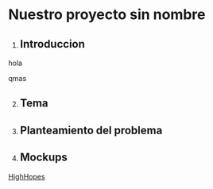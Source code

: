# Nuestro proyecto sin nombre
1. ## Introduccion

hola

qmas


2. ## Tema
3. ## Planteamiento del problema
4. ## Mockups
[HighHopes](https://www.youtube.com/watch?v=IPXIgEAGe4U)
